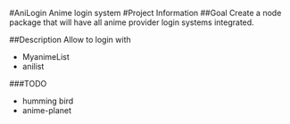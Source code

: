 #AniLogin
Anime login system
#Project Information
##Goal
Create a node package that will have all anime provider login systems integrated.

##Description
Allow to login with
 - MyanimeList 
 - anilist 
 

 ###TODO
 - humming bird
 - anime-planet 